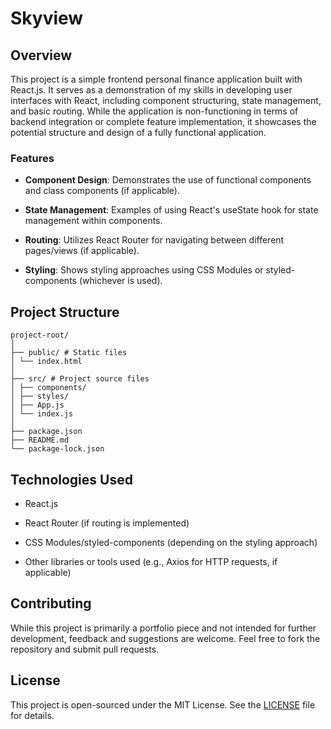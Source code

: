 # Skyview

## Overview
This project is a simple frontend personal finance application built with React.js. It serves as a demonstration of my skills in developing user interfaces with React, including component structuring, state management, and basic routing. While the application is non-functioning in terms of backend integration or complete feature implementation, it showcases the potential structure and design of a fully functional application.


### Features

- **Component Design**: Demonstrates the use of functional components and class components (if applicable).

- **State Management**: Examples of using React's useState hook for state management within components.

- **Routing**: Utilizes React Router for navigating between different pages/views (if applicable).

- **Styling**: Shows styling approaches using CSS Modules or styled-components (whichever is used).

## Project Structure
```
project-root/
│
├── public/ # Static files
│ └── index.html
│
├── src/ # Project source files
│ ├── components/
│ ├── styles/
│ ├── App.js
│ └── index.js
│
├── package.json
├── README.md
└── package-lock.json
```

## Technologies Used
- React.js

- React Router (if routing is implemented)

- CSS Modules/styled-components (depending on the styling approach)

- Other libraries or tools used (e.g., Axios for HTTP requests, if applicable)

## Contributing
While this project is primarily a portfolio piece and not intended for further development, feedback and suggestions are welcome. Feel free to fork the repository and submit pull requests.


## License
This project is open-sourced under the MIT License. See the [LICENSE](LICENSE) file for details.
